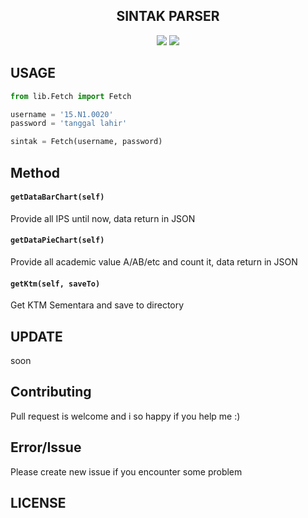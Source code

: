 <h2 align="center">SINTAK PARSER</h2>
<p align="center">
  <a href="https://github.com/lintangtimur/SintakParser/releases"><img src="https://img.shields.io/github/release/lintangtimur/SintakParser.svg?style=popout-square"></a>
  <a href="https://github.com/lintangtimur/SintakParser/releases"><img src="https://img.shields.io/github/downloads/lintangtimur/SintakParser/total.svg?style=popout-square"></a>
  </p>


## USAGE
```python
from lib.Fetch import Fetch

username = '15.N1.0020'
password = 'tanggal lahir'

sintak = Fetch(username, password)
```

## Method
#### `getDataBarChart(self)`
Provide all IPS until now, data return in JSON

#### `getDataPieChart(self)`
Provide all academic value A/AB/etc and count it, data return in JSON

#### `getKtm(self, saveTo)`
Get KTM Sementara and save to directory

## UPDATE
soon

## Contributing
Pull request is welcome and i so happy if you help me :)

## Error/Issue
Please create new issue if you encounter some problem

## LICENSE
